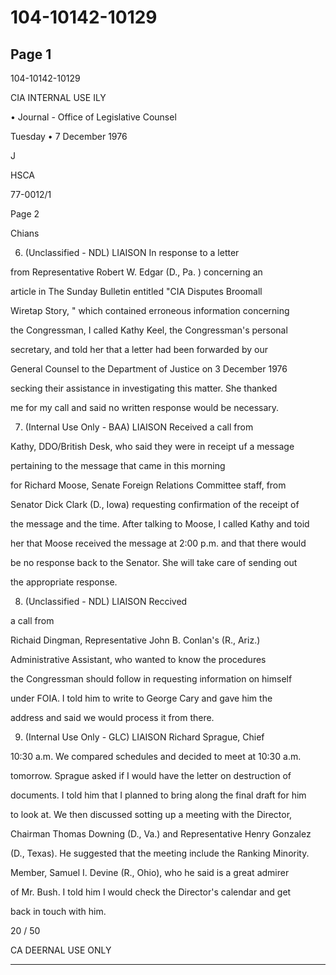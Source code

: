 # 104-10142-10129

## Page 1

104-10142-10129

CIA INTERNAL USE ILY

• Journal - Office of Legislative Counsel

Tuesday • 7 December 1976

J

HSCA

77-0012/1

Page 2

Chians

6. (Unclassified - NDL) LIAISON In response to a letter

from Representative Robert W. Edgar (D., Pa. ) concerning an

article in The Sunday Bulletin entitled "CIA Disputes Broomall

Wiretap Story, " which contained erroneous information concerning

the Congressman, I called Kathy Keel, the Congressman's personal

secretary, and told her that a letter had been forwarded by our

General Counsel to the Department of Justice on 3 December 1976

secking their assistance in investigating this matter. She thanked

me for my call and said no written response would be necessary.

7. (Internal Use Only - BAA) LIAISON Received a call from

Kathy, DDO/British Desk, who said they were in receipt uf a message

pertaining to the message that came in this morning

for Richard Moose, Senate Foreign Relations Committee staff, from

Senator Dick Clark (D., Iowa) requesting confirmation of the receipt of

the message and the time. After talking to Moose, I called Kathy and toid

her that Moose received the message at 2:00 p.m. and that there would

be no response back to the Senator. She will take care of sending out

the appropriate response.

8. (Unclassified - NDL) LIAISON Reccived

a call from

Richaid Dingman, Representative John B. Conlan's (R., Ariz.)

Administrative Assistant, who wanted to know the procedures

the Congressman should follow in requesting information on himself

under FOIA. I told him to write to George Cary and gave him the

address and said we would process it from there.

9. (Internal Use Only - GLC) LIAISON Richard Sprague, Chief

10:30 a.m. We compared schedules and decided to meet at 10:30 a.m.

tomorrow. Sprague asked if I would have the letter on destruction of

documents. I told him that I planned to bring along the final draft for him

to look at. We then discussed sotting up a meeting with the Director,

Chairman Thomas Downing (D., Va.) and Representative Henry Gonzalez

(D., Texas). He suggested that the meeting include the Ranking Minority.

Member, Samuel I. Devine (R., Ohio), who he said is a great admirer

of Mr. Bush. I told him I would check the Director's calendar and get

back in touch with him.

20 / 50

CA DEERNAL USE ONLY

---

